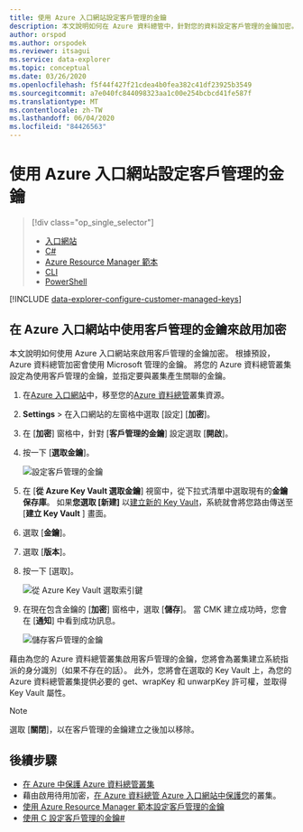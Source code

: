 ```yaml
---
title: 使用 Azure 入口網站設定客戶管理的金鑰
description: 本文說明如何在 Azure 資料總管中，針對您的資料設定客戶管理的金鑰加密。
author: orspod
ms.author: orspodek
ms.reviewer: itsagui
ms.service: data-explorer
ms.topic: conceptual
ms.date: 03/26/2020
ms.openlocfilehash: f5f44f427f21cdea4b0fea382c41df23925b3549
ms.sourcegitcommit: a7e040fc844098323aa1c00e254bcbcd41fe587f
ms.translationtype: MT
ms.contentlocale: zh-TW
ms.lasthandoff: 06/04/2020
ms.locfileid: "84426563"
---
```

# <a name="configure-customer-managed-keys-using-the-azure-portal"></a>使用 Azure 入口網站設定客戶管理的金鑰

> [!div class="op_single_selector"]
> * [入口網站](customer-managed-keys-portal.md)
> * [C#](customer-managed-keys-csharp.md)
> * [Azure Resource Manager 範本](customer-managed-keys-resource-manager.md)
> * [CLI](customer-managed-keys-cli.md)
> * [PowerShell](customer-managed-keys-powershell.md)

[!INCLUDE [data-explorer-configure-customer-managed-keys](includes/data-explorer-configure-customer-managed-keys.md)]

## <a name="enable-encryption-with-customer-managed-keys-in-the-azure-portal"></a>在 Azure 入口網站中使用客戶管理的金鑰來啟用加密

本文說明如何使用 Azure 入口網站來啟用客戶管理的金鑰加密。 根據預設，Azure 資料總管加密會使用 Microsoft 管理的金鑰。 將您的 Azure 資料總管叢集設定為使用客戶管理的金鑰，並指定要與叢集產生關聯的金鑰。

1. 在[Azure 入口網站](https://portal.azure.com/)中，移至您的[Azure 資料總管](create-cluster-database-portal.md#create-a-cluster)叢集資源。 
1. **Settings**  >  在入口網站的左窗格中選取 [設定] [**加密**]。
1. 在 [**加密**] 窗格中，針對 [**客戶管理的金鑰**] 設定選取 [**開啟**]。
1. 按一下 [**選取金鑰**]。

    ![設定客戶管理的金鑰](media/customer-managed-keys-portal/cmk-encryption-setting.png)

1. 在 [**從 Azure Key Vault 選取金鑰**] 視窗中，從下拉式清單中選取現有的**金鑰保存庫**。 如果**您選取 [新建]** 以[建立新的 Key Vault](/azure/key-vault/quick-create-portal#create-a-vault)，系統就會將您路由傳送至 [**建立 Key Vault** ] 畫面。

1. 選取 [**金鑰**]。
1. 選取 [**版本**]。
1. 按一下 [選取]。

    ![從 Azure Key Vault 選取索引鍵](media/customer-managed-keys-portal/cmk-key-vault.png)

1. 在現在包含金鑰的 [**加密**] 窗格中，選取 [**儲存**]。 當 CMK 建立成功時，您會在 [**通知**] 中看到成功訊息。

    ![儲存客戶管理的金鑰](media/customer-managed-keys-portal/cmk-encryption-setting.png)

藉由為您的 Azure 資料總管叢集啟用客戶管理的金鑰，您將會為叢集建立系統指派的身分識別（如果不存在的話）。 此外，您將會在選取的 Key Vault 上，為您的 Azure 資料總管叢集提供必要的 get、wrapKey 和 unwarpKey 許可權，並取得 Key Vault 屬性。 

> [!NOTE]
> 選取 [**關閉**]，以在客戶管理的金鑰建立之後加以移除。

## <a name="next-steps"></a>後續步驟

* [在 Azure 中保護 Azure 資料總管叢集](security.md)
* 藉由啟用待用加密，[在 Azure 資料總管 Azure 入口網站中保護您](manage-cluster-security.md)的叢集。
* [使用 Azure Resource Manager 範本設定客戶管理的金鑰](customer-managed-keys-resource-manager.md)
* [使用 C 設定客戶管理的金鑰#](customer-managed-keys-csharp.md)



